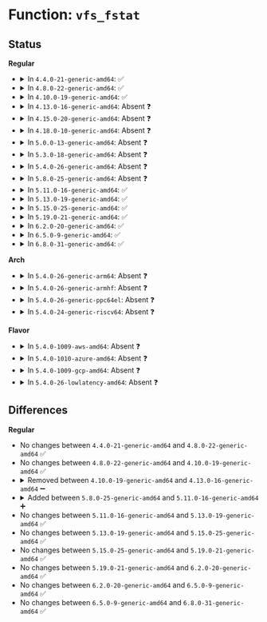 # Function: <code>vfs_fstat</code>

## Status
<b>Regular</b>
<ul>
<li>
<details>
<summary>In <code>4.4.0-21-generic-amd64</code>: ✅</summary>

```c
int vfs_fstat(unsigned int fd, struct kstat * stat)
```

```json
{
  "name": "vfs_fstat",
  "collision_type": "Unique Global",
  "inline_type": "No",
  "funcs": [
    {
      "addr": 18446744071581013280,
      "name": "vfs_fstat",
      "external": true,
      "loc": "fs/stat.c:77",
      "file": "fs/stat.c",
      "inline": "seen, unknown",
      "caller_inline": [],
      "caller_func": [
        "arch/x86/ia32/sys_ia32.c:sys32_fstat64",
        "fs/stat.c:SYSC_fstat",
        "fs/stat.c:SYSC_newfstat",
        "fs/compat.c:C_SYSC_newfstat"
      ]
    }
  ],
  "symbols": [
    {
      "addr": 18446744071581013280,
      "name": "vfs_fstat",
      "section": ".text",
      "bind": "STB_GLOBAL",
      "size": 88
    }
  ]
}
```
</details>
</li>
<li>
<details>
<summary>In <code>4.8.0-22-generic-amd64</code>: ✅</summary>

```c
int vfs_fstat(unsigned int fd, struct kstat * stat)
```

```json
{
  "name": "vfs_fstat",
  "collision_type": "Unique Global",
  "inline_type": "No",
  "funcs": [
    {
      "addr": 18446744071581171664,
      "name": "vfs_fstat",
      "external": true,
      "loc": "fs/stat.c:77",
      "file": "fs/stat.c",
      "inline": "seen, unknown",
      "caller_inline": [],
      "caller_func": [
        "arch/x86/ia32/sys_ia32.c:sys32_fstat64",
        "fs/stat.c:SYSC_newfstat",
        "fs/stat.c:SYSC_fstat",
        "fs/compat.c:C_SYSC_newfstat"
      ]
    }
  ],
  "symbols": [
    {
      "addr": 18446744071581171664,
      "name": "vfs_fstat",
      "section": ".text",
      "bind": "STB_GLOBAL",
      "size": 88
    }
  ]
}
```
</details>
</li>
<li>
<details>
<summary>In <code>4.10.0-19-generic-amd64</code>: ✅</summary>

```c
int vfs_fstat(unsigned int fd, struct kstat * stat)
```

```json
{
  "name": "vfs_fstat",
  "collision_type": "Unique Global",
  "inline_type": "No",
  "funcs": [
    {
      "addr": 18446744071581248656,
      "name": "vfs_fstat",
      "external": true,
      "loc": "fs/stat.c:77",
      "file": "fs/stat.c",
      "inline": "seen, unknown",
      "caller_inline": [],
      "caller_func": [
        "arch/x86/ia32/sys_ia32.c:sys32_fstat64",
        "fs/stat.c:SYSC_newfstat",
        "fs/stat.c:SYSC_fstat",
        "fs/compat.c:C_SYSC_newfstat"
      ]
    }
  ],
  "symbols": [
    {
      "addr": 18446744071581248656,
      "name": "vfs_fstat",
      "section": ".text",
      "bind": "STB_GLOBAL",
      "size": 88
    }
  ]
}
```
</details>
</li>
<li>
<details>
<summary>In <code>4.13.0-16-generic-amd64</code>: Absent ❓</summary>

```json
{
  "name": "vfs_fstat",
  "collision_type": "Static Duplication",
  "inline_type": "Full",
  "funcs": [
    {
      "addr": 18446744071579350742,
      "name": "vfs_fstat",
      "external": false,
      "loc": "include/linux/fs.h:3044",
      "file": "arch/x86/ia32/sys_ia32.c",
      "inline": "declared, inlined",
      "caller_inline": [
        "arch/x86/ia32/sys_ia32.c:sys32_fstat64"
      ],
      "caller_func": []
    },
    {
      "addr": 18446744071581299905,
      "name": "vfs_fstat",
      "external": false,
      "loc": "include/linux/fs.h:3044",
      "file": "fs/stat.c",
      "inline": "declared, inlined",
      "caller_inline": [
        "fs/stat.c:C_SYSC_newfstat",
        "fs/stat.c:SYSC_newfstat",
        "fs/stat.c:SYSC_fstat"
      ],
      "caller_func": []
    }
  ],
  "symbols": []
}
```
</details>
</li>
<li>
<details>
<summary>In <code>4.15.0-20-generic-amd64</code>: Absent ❓</summary>

```json
{
  "name": "vfs_fstat",
  "collision_type": "Static Duplication",
  "inline_type": "Full",
  "funcs": [
    {
      "addr": 18446744071579377110,
      "name": "vfs_fstat",
      "external": false,
      "loc": "include/linux/fs.h:3110",
      "file": "arch/x86/ia32/sys_ia32.c",
      "inline": "declared, inlined",
      "caller_inline": [
        "arch/x86/ia32/sys_ia32.c:sys32_fstat64"
      ],
      "caller_func": []
    },
    {
      "addr": 18446744071581439761,
      "name": "vfs_fstat",
      "external": false,
      "loc": "include/linux/fs.h:3110",
      "file": "fs/stat.c",
      "inline": "declared, inlined",
      "caller_inline": [
        "fs/stat.c:C_SYSC_newfstat",
        "fs/stat.c:SYSC_newfstat",
        "fs/stat.c:SYSC_fstat"
      ],
      "caller_func": []
    }
  ],
  "symbols": []
}
```
</details>
</li>
<li>
<details>
<summary>In <code>4.18.0-10-generic-amd64</code>: Absent ❓</summary>

```json
{
  "name": "vfs_fstat",
  "collision_type": "Static Duplication",
  "inline_type": "Full",
  "funcs": [
    {
      "addr": 18446744071579390524,
      "name": "vfs_fstat",
      "external": false,
      "loc": "include/linux/fs.h:3131",
      "file": "arch/x86/ia32/sys_ia32.c",
      "inline": "declared, inlined",
      "caller_inline": [
        "arch/x86/ia32/sys_ia32.c:__do_compat_sys_x86_fstat64"
      ],
      "caller_func": []
    },
    {
      "addr": 18446744071581598508,
      "name": "vfs_fstat",
      "external": false,
      "loc": "include/linux/fs.h:3131",
      "file": "fs/stat.c",
      "inline": "declared, inlined",
      "caller_inline": [
        "fs/stat.c:__do_compat_sys_newfstat",
        "fs/stat.c:__do_sys_newfstat",
        "fs/stat.c:__do_sys_fstat"
      ],
      "caller_func": []
    }
  ],
  "symbols": []
}
```
</details>
</li>
<li>
<details>
<summary>In <code>5.0.0-13-generic-amd64</code>: Absent ❓</summary>

```json
{
  "name": "vfs_fstat",
  "collision_type": "Static Duplication",
  "inline_type": "Full",
  "funcs": [
    {
      "addr": 18446744071579418540,
      "name": "vfs_fstat",
      "external": false,
      "loc": "include/linux/fs.h:3206",
      "file": "arch/x86/ia32/sys_ia32.c",
      "inline": "declared, inlined",
      "caller_inline": [
        "arch/x86/ia32/sys_ia32.c:__do_compat_sys_x86_fstat64"
      ],
      "caller_func": []
    },
    {
      "addr": 18446744071581684492,
      "name": "vfs_fstat",
      "external": false,
      "loc": "include/linux/fs.h:3206",
      "file": "fs/stat.c",
      "inline": "declared, inlined",
      "caller_inline": [
        "fs/stat.c:__do_compat_sys_newfstat",
        "fs/stat.c:__do_sys_newfstat",
        "fs/stat.c:__do_sys_fstat"
      ],
      "caller_func": []
    }
  ],
  "symbols": []
}
```
</details>
</li>
<li>
<details>
<summary>In <code>5.3.0-18-generic-amd64</code>: Absent ❓</summary>

```json
{
  "name": "vfs_fstat",
  "collision_type": "Static Duplication",
  "inline_type": "Full",
  "funcs": [
    {
      "addr": 18446744071579434413,
      "name": "vfs_fstat",
      "external": false,
      "loc": "include/linux/fs.h:3217",
      "file": "arch/x86/ia32/sys_ia32.c",
      "inline": "declared, inlined",
      "caller_inline": [
        "arch/x86/ia32/sys_ia32.c:__do_compat_sys_x86_fstat64"
      ],
      "caller_func": []
    },
    {
      "addr": 18446744071581802685,
      "name": "vfs_fstat",
      "external": false,
      "loc": "include/linux/fs.h:3217",
      "file": "fs/stat.c",
      "inline": "declared, inlined",
      "caller_inline": [
        "fs/stat.c:__do_compat_sys_newfstat",
        "fs/stat.c:__do_sys_newfstat",
        "fs/stat.c:__do_sys_fstat"
      ],
      "caller_func": []
    }
  ],
  "symbols": []
}
```
</details>
</li>
<li>
<details>
<summary>In <code>5.4.0-26-generic-amd64</code>: Absent ❓</summary>

```json
{
  "name": "vfs_fstat",
  "collision_type": "Static Duplication",
  "inline_type": "Full",
  "funcs": [
    {
      "addr": 18446744071579437325,
      "name": "vfs_fstat",
      "external": false,
      "loc": "include/linux/fs.h:3279",
      "file": "arch/x86/ia32/sys_ia32.c",
      "inline": "declared, inlined",
      "caller_inline": [
        "arch/x86/ia32/sys_ia32.c:__do_compat_sys_x86_fstat64"
      ],
      "caller_func": []
    },
    {
      "addr": 18446744071581875277,
      "name": "vfs_fstat",
      "external": false,
      "loc": "include/linux/fs.h:3279",
      "file": "fs/stat.c",
      "inline": "declared, inlined",
      "caller_inline": [
        "fs/stat.c:__do_compat_sys_newfstat",
        "fs/stat.c:__do_sys_newfstat",
        "fs/stat.c:__do_sys_fstat"
      ],
      "caller_func": []
    }
  ],
  "symbols": []
}
```
</details>
</li>
<li>
<details>
<summary>In <code>5.8.0-25-generic-amd64</code>: Absent ❓</summary>

```json
{
  "name": "vfs_fstat",
  "collision_type": "Static Duplication",
  "inline_type": "Full",
  "funcs": [
    {
      "addr": 18446744071579084477,
      "name": "vfs_fstat",
      "external": false,
      "loc": "include/linux/fs.h:3340",
      "file": "arch/x86/kernel/sys_ia32.c",
      "inline": "declared, inlined",
      "caller_inline": [
        "arch/x86/kernel/sys_ia32.c:__do_compat_sys_ia32_fstat64"
      ],
      "caller_func": []
    },
    {
      "addr": 18446744071582101725,
      "name": "vfs_fstat",
      "external": false,
      "loc": "include/linux/fs.h:3340",
      "file": "fs/stat.c",
      "inline": "declared, inlined",
      "caller_inline": [
        "fs/stat.c:__do_compat_sys_newfstat",
        "fs/stat.c:__do_sys_newfstat",
        "fs/stat.c:__do_sys_fstat"
      ],
      "caller_func": []
    }
  ],
  "symbols": []
}
```
</details>
</li>
<li>
<details>
<summary>In <code>5.11.0-16-generic-amd64</code>: ✅</summary>

```c
int vfs_fstat(int fd, struct kstat * stat)
```

```json
{
  "name": "vfs_fstat",
  "collision_type": "Unique Global",
  "inline_type": "No",
  "funcs": [
    {
      "addr": 18446744071582148112,
      "name": "vfs_fstat",
      "external": true,
      "loc": "fs/stat.c:138",
      "file": "fs/stat.c",
      "inline": "seen, unknown",
      "caller_inline": [],
      "caller_func": [
        "arch/x86/kernel/sys_ia32.c:__do_compat_sys_ia32_fstat64",
        "fs/stat.c:__do_compat_sys_newfstat",
        "fs/stat.c:__do_sys_newfstat",
        "fs/stat.c:__do_sys_fstat"
      ]
    }
  ],
  "symbols": [
    {
      "addr": 18446744071582148112,
      "name": "vfs_fstat",
      "section": ".text",
      "bind": "STB_GLOBAL",
      "size": 126
    }
  ]
}
```
</details>
</li>
<li>
<details>
<summary>In <code>5.13.0-19-generic-amd64</code>: ✅</summary>

```c
int vfs_fstat(int fd, struct kstat * stat)
```

```json
{
  "name": "vfs_fstat",
  "collision_type": "Unique Global",
  "inline_type": "No",
  "funcs": [
    {
      "addr": 18446744071582172960,
      "name": "vfs_fstat",
      "external": true,
      "loc": "fs/stat.c:156",
      "file": "fs/stat.c",
      "inline": "seen, unknown",
      "caller_inline": [],
      "caller_func": [
        "arch/x86/kernel/sys_ia32.c:__do_compat_sys_ia32_fstat64",
        "fs/stat.c:__do_compat_sys_newfstat",
        "fs/stat.c:__do_sys_newfstat",
        "fs/stat.c:__do_sys_fstat"
      ]
    }
  ],
  "symbols": [
    {
      "addr": 18446744071582172960,
      "name": "vfs_fstat",
      "section": ".text",
      "bind": "STB_GLOBAL",
      "size": 126
    }
  ]
}
```
</details>
</li>
<li>
<details>
<summary>In <code>5.15.0-25-generic-amd64</code>: ✅</summary>

```c
int vfs_fstat(int fd, struct kstat * stat)
```

```json
{
  "name": "vfs_fstat",
  "collision_type": "Unique Global",
  "inline_type": "No",
  "funcs": [
    {
      "addr": 18446744071582490256,
      "name": "vfs_fstat",
      "external": true,
      "loc": "fs/stat.c:174",
      "file": "fs/stat.c",
      "inline": "seen, unknown",
      "caller_inline": [],
      "caller_func": [
        "arch/x86/kernel/sys_ia32.c:__do_compat_sys_ia32_fstat64",
        "fs/stat.c:__do_compat_sys_newfstat",
        "fs/stat.c:__do_sys_newfstat",
        "fs/stat.c:__do_sys_fstat"
      ]
    }
  ],
  "symbols": [
    {
      "addr": 18446744071582490256,
      "name": "vfs_fstat",
      "section": ".text",
      "bind": "STB_GLOBAL",
      "size": 126
    }
  ]
}
```
</details>
</li>
<li>
<details>
<summary>In <code>5.19.0-21-generic-amd64</code>: ✅</summary>

```c
int vfs_fstat(int fd, struct kstat * stat)
```

```json
{
  "name": "vfs_fstat",
  "collision_type": "Unique Global",
  "inline_type": "No",
  "funcs": [
    {
      "addr": 18446744071583010320,
      "name": "vfs_fstat",
      "external": true,
      "loc": "fs/stat.c:174",
      "file": "fs/stat.c",
      "inline": "seen, unknown",
      "caller_inline": [],
      "caller_func": [
        "arch/x86/kernel/sys_ia32.c:__do_compat_sys_ia32_fstat64",
        "fs/stat.c:__do_compat_sys_newfstat",
        "fs/stat.c:__do_sys_newfstat",
        "fs/stat.c:__do_sys_fstat"
      ]
    }
  ],
  "symbols": [
    {
      "addr": 18446744071583010320,
      "name": "vfs_fstat",
      "section": ".text",
      "bind": "STB_GLOBAL",
      "size": 158
    }
  ]
}
```
</details>
</li>
<li>
<details>
<summary>In <code>6.2.0-20-generic-amd64</code>: ✅</summary>

```c
int vfs_fstat(int fd, struct kstat * stat)
```

```json
{
  "name": "vfs_fstat",
  "collision_type": "Unique Global",
  "inline_type": "No",
  "funcs": [
    {
      "addr": 18446744071583573056,
      "name": "vfs_fstat",
      "external": true,
      "loc": "fs/stat.c:178",
      "file": "fs/stat.c",
      "inline": "seen, unknown",
      "caller_inline": [],
      "caller_func": [
        "arch/x86/kernel/sys_ia32.c:__do_compat_sys_ia32_fstat64",
        "fs/stat.c:__do_compat_sys_newfstat",
        "fs/stat.c:__do_sys_newfstat",
        "fs/stat.c:__do_sys_fstat"
      ]
    }
  ],
  "symbols": [
    {
      "addr": 18446744071583573056,
      "name": "vfs_fstat",
      "section": ".text",
      "bind": "STB_GLOBAL",
      "size": 158
    }
  ]
}
```
</details>
</li>
<li>
<details>
<summary>In <code>6.5.0-9-generic-amd64</code>: ✅</summary>

```c
int vfs_fstat(int fd, struct kstat * stat)
```

```json
{
  "name": "vfs_fstat",
  "collision_type": "Unique Global",
  "inline_type": "No",
  "funcs": [
    {
      "addr": 18446744071583789136,
      "name": "vfs_fstat",
      "external": true,
      "loc": "fs/stat.c:184",
      "file": "fs/stat.c",
      "inline": "seen, unknown",
      "caller_inline": [],
      "caller_func": [
        "arch/x86/kernel/sys_ia32.c:__do_compat_sys_ia32_fstat64",
        "fs/stat.c:__do_compat_sys_newfstat",
        "fs/stat.c:__do_sys_newfstat",
        "fs/stat.c:__do_sys_fstat"
      ]
    }
  ],
  "symbols": [
    {
      "addr": 18446744071583789136,
      "name": "vfs_fstat",
      "section": ".text",
      "bind": "STB_GLOBAL",
      "size": 161
    }
  ]
}
```
</details>
</li>
<li>
<details>
<summary>In <code>6.8.0-31-generic-amd64</code>: ✅</summary>

```c
int vfs_fstat(int fd, struct kstat * stat)
```

```json
{
  "name": "vfs_fstat",
  "collision_type": "Unique Global",
  "inline_type": "No",
  "funcs": [
    {
      "addr": 18446744071583994832,
      "name": "vfs_fstat",
      "external": true,
      "loc": "fs/stat.c:190",
      "file": "fs/stat.c",
      "inline": "seen, unknown",
      "caller_inline": [],
      "caller_func": [
        "arch/x86/kernel/sys_ia32.c:__do_compat_sys_ia32_fstat64",
        "fs/stat.c:__do_compat_sys_newfstat",
        "fs/stat.c:__do_sys_newfstat",
        "fs/stat.c:__do_sys_fstat",
        "fs/stat.c:vfs_fstatat"
      ]
    }
  ],
  "symbols": [
    {
      "addr": 18446744071583994832,
      "name": "vfs_fstat",
      "section": ".text",
      "bind": "STB_GLOBAL",
      "size": 161
    }
  ]
}
```
</details>
</li>
</ul>
<b>Arch</b>
<ul>
<li>
<details>
<summary>In <code>5.4.0-26-generic-arm64</code>: Absent ❓</summary>

```json
{
  "name": "vfs_fstat",
  "collision_type": "Unique Static",
  "inline_type": "Full",
  "funcs": [
    {
      "addr": 18446603336493346848,
      "name": "vfs_fstat",
      "external": false,
      "loc": "include/linux/fs.h:3279",
      "file": "fs/stat.c",
      "inline": "declared, inlined",
      "caller_inline": [
        "fs/stat.c:__do_compat_sys_newfstat",
        "fs/stat.c:__do_sys_fstat64",
        "fs/stat.c:__do_sys_newfstat"
      ],
      "caller_func": []
    }
  ],
  "symbols": []
}
```
</details>
</li>
<li>
<details>
<summary>In <code>5.4.0-26-generic-armhf</code>: Absent ❓</summary>

```json
{
  "name": "vfs_fstat",
  "collision_type": "Unique Static",
  "inline_type": "Full",
  "funcs": [
    {
      "addr": 3226939660,
      "name": "vfs_fstat",
      "external": false,
      "loc": "include/linux/fs.h:3279",
      "file": "fs/stat.c",
      "inline": "declared, inlined",
      "caller_inline": [
        "fs/stat.c:__do_sys_fstat64",
        "fs/stat.c:__do_sys_newfstat"
      ],
      "caller_func": []
    }
  ],
  "symbols": []
}
```
</details>
</li>
<li>
<details>
<summary>In <code>5.4.0-26-generic-ppc64el</code>: Absent ❓</summary>

```json
{
  "name": "vfs_fstat",
  "collision_type": "Unique Static",
  "inline_type": "Full",
  "funcs": [
    {
      "addr": 13835058055286893156,
      "name": "vfs_fstat",
      "external": false,
      "loc": "include/linux/fs.h:3279",
      "file": "fs/stat.c",
      "inline": "declared, inlined",
      "caller_inline": [
        "fs/stat.c:__do_compat_sys_newfstat",
        "fs/stat.c:__do_sys_fstat64",
        "fs/stat.c:__do_sys_newfstat"
      ],
      "caller_func": []
    }
  ],
  "symbols": []
}
```
</details>
</li>
<li>
<details>
<summary>In <code>5.4.0-24-generic-riscv64</code>: Absent ❓</summary>

```json
{
  "name": "vfs_fstat",
  "collision_type": "Unique Static",
  "inline_type": "Full",
  "funcs": [
    {
      "addr": 18446743936273074408,
      "name": "vfs_fstat",
      "external": false,
      "loc": "include/linux/fs.h:3279",
      "file": "fs/stat.c",
      "inline": "declared, inlined",
      "caller_inline": [
        "fs/stat.c:__do_sys_newfstat"
      ],
      "caller_func": []
    }
  ],
  "symbols": []
}
```
</details>
</li>
</ul>
<b>Flavor</b>
<ul>
<li>
<details>
<summary>In <code>5.4.0-1009-aws-amd64</code>: Absent ❓</summary>

```json
{
  "name": "vfs_fstat",
  "collision_type": "Static Duplication",
  "inline_type": "Full",
  "funcs": [
    {
      "addr": 18446744071579433165,
      "name": "vfs_fstat",
      "external": false,
      "loc": "include/linux/fs.h:3279",
      "file": "arch/x86/ia32/sys_ia32.c",
      "inline": "declared, inlined",
      "caller_inline": [
        "arch/x86/ia32/sys_ia32.c:__do_compat_sys_x86_fstat64"
      ],
      "caller_func": []
    },
    {
      "addr": 18446744071581844013,
      "name": "vfs_fstat",
      "external": false,
      "loc": "include/linux/fs.h:3279",
      "file": "fs/stat.c",
      "inline": "declared, inlined",
      "caller_inline": [
        "fs/stat.c:__do_compat_sys_newfstat",
        "fs/stat.c:__do_sys_newfstat",
        "fs/stat.c:__do_sys_fstat"
      ],
      "caller_func": []
    }
  ],
  "symbols": []
}
```
</details>
</li>
<li>
<details>
<summary>In <code>5.4.0-1010-azure-amd64</code>: Absent ❓</summary>

```json
{
  "name": "vfs_fstat",
  "collision_type": "Static Duplication",
  "inline_type": "Full",
  "funcs": [
    {
      "addr": 18446744071579362269,
      "name": "vfs_fstat",
      "external": false,
      "loc": "include/linux/fs.h:3279",
      "file": "arch/x86/ia32/sys_ia32.c",
      "inline": "declared, inlined",
      "caller_inline": [
        "arch/x86/ia32/sys_ia32.c:__do_compat_sys_x86_fstat64"
      ],
      "caller_func": []
    },
    {
      "addr": 18446744071581781677,
      "name": "vfs_fstat",
      "external": false,
      "loc": "include/linux/fs.h:3279",
      "file": "fs/stat.c",
      "inline": "declared, inlined",
      "caller_inline": [
        "fs/stat.c:__do_compat_sys_newfstat",
        "fs/stat.c:__do_sys_newfstat",
        "fs/stat.c:__do_sys_fstat"
      ],
      "caller_func": []
    }
  ],
  "symbols": []
}
```
</details>
</li>
<li>
<details>
<summary>In <code>5.4.0-1009-gcp-amd64</code>: Absent ❓</summary>

```json
{
  "name": "vfs_fstat",
  "collision_type": "Static Duplication",
  "inline_type": "Full",
  "funcs": [
    {
      "addr": 18446744071579433085,
      "name": "vfs_fstat",
      "external": false,
      "loc": "include/linux/fs.h:3279",
      "file": "arch/x86/ia32/sys_ia32.c",
      "inline": "declared, inlined",
      "caller_inline": [
        "arch/x86/ia32/sys_ia32.c:__do_compat_sys_x86_fstat64"
      ],
      "caller_func": []
    },
    {
      "addr": 18446744071581835325,
      "name": "vfs_fstat",
      "external": false,
      "loc": "include/linux/fs.h:3279",
      "file": "fs/stat.c",
      "inline": "declared, inlined",
      "caller_inline": [
        "fs/stat.c:__do_compat_sys_newfstat",
        "fs/stat.c:__do_sys_newfstat",
        "fs/stat.c:__do_sys_fstat"
      ],
      "caller_func": []
    }
  ],
  "symbols": []
}
```
</details>
</li>
<li>
<details>
<summary>In <code>5.4.0-26-lowlatency-amd64</code>: Absent ❓</summary>

```json
{
  "name": "vfs_fstat",
  "collision_type": "Static Duplication",
  "inline_type": "Full",
  "funcs": [
    {
      "addr": 18446744071579442269,
      "name": "vfs_fstat",
      "external": false,
      "loc": "include/linux/fs.h:3279",
      "file": "arch/x86/ia32/sys_ia32.c",
      "inline": "declared, inlined",
      "caller_inline": [
        "arch/x86/ia32/sys_ia32.c:__do_compat_sys_x86_fstat64"
      ],
      "caller_func": []
    },
    {
      "addr": 18446744071581904717,
      "name": "vfs_fstat",
      "external": false,
      "loc": "include/linux/fs.h:3279",
      "file": "fs/stat.c",
      "inline": "declared, inlined",
      "caller_inline": [
        "fs/stat.c:__do_compat_sys_newfstat",
        "fs/stat.c:__do_sys_newfstat",
        "fs/stat.c:__do_sys_fstat"
      ],
      "caller_func": []
    }
  ],
  "symbols": []
}
```
</details>
</li>
</ul>

## Differences
<b>Regular</b>
<ul>
<li>
No changes between <code>4.4.0-21-generic-amd64</code> and <code>4.8.0-22-generic-amd64</code> ✅
</li>
<li>
No changes between <code>4.8.0-22-generic-amd64</code> and <code>4.10.0-19-generic-amd64</code> ✅
</li>
<li>
<details>
<summary>Removed between <code>4.10.0-19-generic-amd64</code> and <code>4.13.0-16-generic-amd64</code> ➖</summary>

```c
int vfs_fstat(unsigned int fd, struct kstat * stat)
```
</details>
</li>
<li>
<details>
<summary>Added between <code>5.8.0-25-generic-amd64</code> and <code>5.11.0-16-generic-amd64</code> ➕</summary>

```c
int vfs_fstat(int fd, struct kstat * stat)
```
</details>
</li>
<li>
No changes between <code>5.11.0-16-generic-amd64</code> and <code>5.13.0-19-generic-amd64</code> ✅
</li>
<li>
No changes between <code>5.13.0-19-generic-amd64</code> and <code>5.15.0-25-generic-amd64</code> ✅
</li>
<li>
No changes between <code>5.15.0-25-generic-amd64</code> and <code>5.19.0-21-generic-amd64</code> ✅
</li>
<li>
No changes between <code>5.19.0-21-generic-amd64</code> and <code>6.2.0-20-generic-amd64</code> ✅
</li>
<li>
No changes between <code>6.2.0-20-generic-amd64</code> and <code>6.5.0-9-generic-amd64</code> ✅
</li>
<li>
No changes between <code>6.5.0-9-generic-amd64</code> and <code>6.8.0-31-generic-amd64</code> ✅
</li>
</ul>
